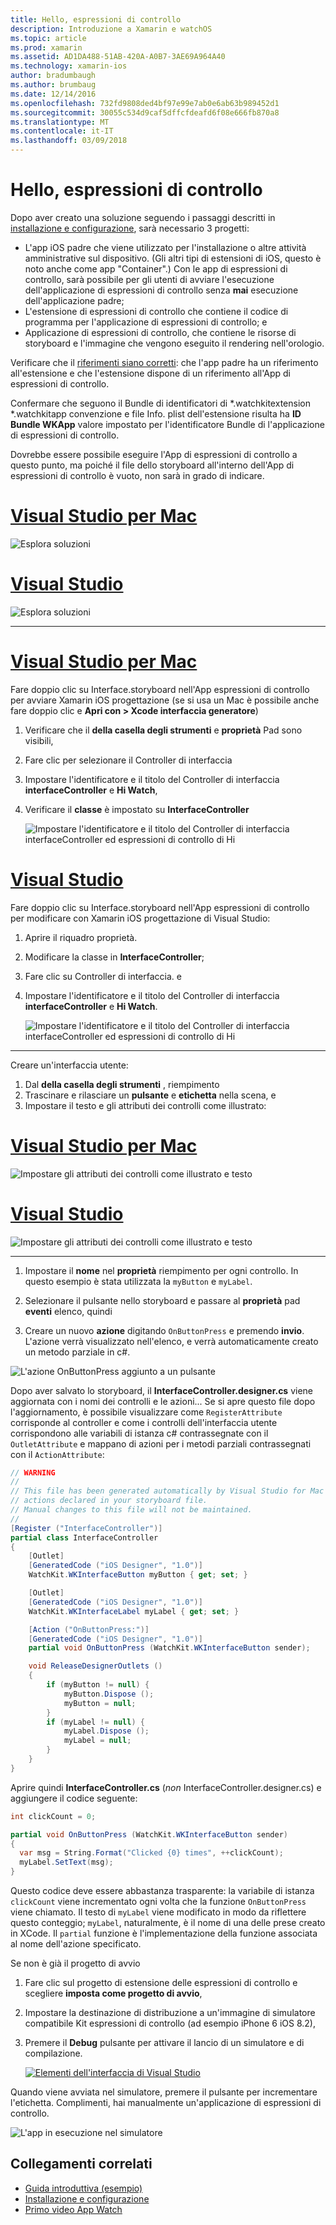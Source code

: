 ```yaml
---
title: Hello, espressioni di controllo
description: Introduzione a Xamarin e watchOS
ms.topic: article
ms.prod: xamarin
ms.assetid: AD1DA488-51AB-420A-A0B7-3AE69A964A40
ms.technology: xamarin-ios
author: bradumbaugh
ms.author: brumbaug
ms.date: 12/14/2016
ms.openlocfilehash: 732fd9808ded4bf97e99e7ab0e6ab63b989452d1
ms.sourcegitcommit: 30055c534d9caf5dffcfdeafd6f08e666fb870a8
ms.translationtype: MT
ms.contentlocale: it-IT
ms.lasthandoff: 03/09/2018
---
```

# <a name="hello-watch"></a>Hello, espressioni di controllo

Dopo aver creato una soluzione seguendo i passaggi descritti in [installazione e configurazione](~/ios/watchos/get-started/installation.md), sarà necessario 3 progetti:

- L'app iOS padre che viene utilizzato per l'installazione o altre attività amministrative sul dispositivo. (Gli altri tipi di estensioni di iOS, questo è noto anche come app "Container".) Con le app di espressioni di controllo, sarà possibile per gli utenti di avviare l'esecuzione dell'applicazione di espressioni di controllo senza **mai** esecuzione dell'applicazione padre;
- L'estensione di espressioni di controllo che contiene il codice di programma per l'applicazione di espressioni di controllo; e
- Applicazione di espressioni di controllo, che contiene le risorse di storyboard e l'immagine che vengono eseguito il rendering nell'orologio.

Verificare che il [riferimenti siano corretti](~/ios/watchos/get-started/project-references.md): che l'app padre ha un riferimento all'estensione e che l'estensione dispone di un riferimento all'App di espressioni di controllo.

Confermare che seguono il Bundle di identificatori di \*.watchkitextension \*.watchkitapp convenzione e file Info. plist dell'estensione risulta ha **ID Bundle WKApp** valore impostato per l'identificatore Bundle di l'applicazione di espressioni di controllo.

Dovrebbe essere possibile eseguire l'App di espressioni di controllo a questo punto, ma poiché il file dello storyboard all'interno dell'App di espressioni di controllo è vuoto, non sarà in grado di indicare.

# <a name="visual-studio-for-mactabvsmac"></a>[Visual Studio per Mac](#tab/vsmac)

![](hello-watch-images/projectstructure.png "Esplora soluzioni")

# <a name="visual-studiotabvswin"></a>[Visual Studio](#tab/vswin)

![](hello-watch-images/vs-projectstructure.png "Esplora soluzioni")

-----

# <a name="visual-studio-for-mactabvsmac"></a>[Visual Studio per Mac](#tab/vsmac)
    
Fare doppio clic su Interface.storyboard nell'App espressioni di controllo per avviare Xamarin iOS progettazione (se si usa un Mac è possibile anche fare doppio clic e **Apri con > Xcode interfaccia generatore**)


1.  Verificare che il **della casella degli strumenti** e **proprietà** Pad sono visibili,
1.  Fare clic per selezionare il Controller di interfaccia
1.  Impostare l'identificatore e il titolo del Controller di interfaccia **interfaceController** e **Hi Watch**,
1.  Verificare il **classe** è impostato su **InterfaceController**

    ![](hello-watch-images/interfacecontrollerattributes.png "Impostare l'identificatore e il titolo del Controller di interfaccia interfaceController ed espressioni di controllo di Hi")

# <a name="visual-studiotabvswin"></a>[Visual Studio](#tab/vswin)

Fare doppio clic su Interface.storyboard nell'App espressioni di controllo per modificare con Xamarin iOS progettazione di Visual Studio:

1.  Aprire il riquadro proprietà.
1.  Modificare la classe in **InterfaceController**;
1.  Fare clic su Controller di interfaccia. e
1.  Impostare l'identificatore e il titolo del Controller di interfaccia **interfaceController** e **Hi Watch**.

    ![](hello-watch-images/vs-interfacecontrollerattributes.png "Impostare l'identificatore e il titolo del Controller di interfaccia interfaceController ed espressioni di controllo di Hi")

-----


Creare un'interfaccia utente:

1. Dal **della casella degli strumenti** , riempimento
1. Trascinare e rilasciare un **pulsante** e **etichetta** nella scena, e
1. Impostare il testo e gli attributi dei controlli come illustrato:

# <a name="visual-studio-for-mactabvsmac"></a>[Visual Studio per Mac](#tab/vsmac)

![](hello-watch-images/draganddrop.png "Impostare gli attributi dei controlli come illustrato e testo")

# <a name="visual-studiotabvswin"></a>[Visual Studio](#tab/vswin)

![](hello-watch-images/vs-draganddrop.png "Impostare gli attributi dei controlli come illustrato e testo")

-----

1. Impostare il **nome** nel **proprietà** riempimento per ogni controllo. In questo esempio è stata utilizzata la `myButton` e `myLabel`.

1. Selezionare il pulsante nello storyboard e passare al **proprietà** pad **eventi** elenco, quindi

1. Creare un nuovo **azione** digitando `OnButtonPress` e premendo **invio**.
  L'azione verrà visualizzato nell'elenco, e verrà automaticamente creato un metodo parziale in c#.

![](hello-watch-images/buttonaction.png "L'azione OnButtonPress aggiunto a un pulsante")

Dopo aver salvato lo storyboard, il **InterfaceController.designer.cs** viene aggiornata con i nomi dei controlli e le azioni... Se si apre questo file dopo l'aggiornamento, è possibile visualizzare come `RegisterAttribute` corrisponde al controller e come i controlli dell'interfaccia utente corrispondono alle variabili di istanza c# contrassegnate con il `OutletAttribute` e mappano di azioni per i metodi parziali contrassegnati con il `ActionAttribute`:

```csharp
// WARNING
//
// This file has been generated automatically by Visual Studio for Mac from the outlets and
// actions declared in your storyboard file.
// Manual changes to this file will not be maintained.
//
[Register ("InterfaceController")]
partial class InterfaceController
{
    [Outlet]
    [GeneratedCode ("iOS Designer", "1.0")]
    WatchKit.WKInterfaceButton myButton { get; set; }

    [Outlet]
    [GeneratedCode ("iOS Designer", "1.0")]
    WatchKit.WKInterfaceLabel myLabel { get; set; }

    [Action ("OnButtonPress:")]
    [GeneratedCode ("iOS Designer", "1.0")]
    partial void OnButtonPress (WatchKit.WKInterfaceButton sender);

    void ReleaseDesignerOutlets ()
    {
        if (myButton != null) {
            myButton.Dispose ();
            myButton = null;
        }
        if (myLabel != null) {
            myLabel.Dispose ();
            myLabel = null;
        }
    }
}
```

Aprire quindi **InterfaceController.cs** (*non* InterfaceController.designer.cs) e aggiungere il codice seguente:

```csharp
int clickCount = 0;

partial void OnButtonPress (WatchKit.WKInterfaceButton sender)
{
  var msg = String.Format("Clicked {0} times", ++clickCount);
  myLabel.SetText(msg);
}

```

Questo codice deve essere abbastanza trasparente: la variabile di istanza `clickCount` viene incrementato ogni volta che la funzione `OnButtonPress` viene chiamato. Il testo di `myLabel` viene modificato in modo da riflettere questo conteggio; `myLabel`, naturalmente, è il nome di una delle prese creato in XCode. Il `partial` funzione è l'implementazione della funzione associata al nome dell'azione specificato.

Se non è già il progetto di avvio

1. Fare clic sul progetto di estensione delle espressioni di controllo e scegliere **imposta come progetto di avvio**,

1. Impostare la destinazione di distribuzione a un'immagine di simulatore compatibile Kit espressioni di controllo (ad esempio iPhone 6 iOS 8.2),

1. Premere il **Debug** pulsante per attivare il lancio di un simulatore e di compilazione.

    [![](hello-watch-images/readytodebug-sml.png "Elementi dell'interfaccia di Visual Studio")](hello-watch-images/readytodebug.png#lightbox)

Quando viene avviata nel simulatore, premere il pulsante per incrementare l'etichetta.
Complimenti, hai manualmente un'applicazione di espressioni di controllo.

![](hello-watch-images/running.png "L'app in esecuzione nel simulatore")


## <a name="related-links"></a>Collegamenti correlati

- [Guida introduttiva (esempio)](https://developer.xamarin.com/samples/monotouch/WatchKit/GettingStarted/)
- [Installazione e configurazione](~/ios/watchos/get-started/installation.md)
- [Primo video App Watch](http://blog.xamarin.com/your-first-watch-kit-app/)
